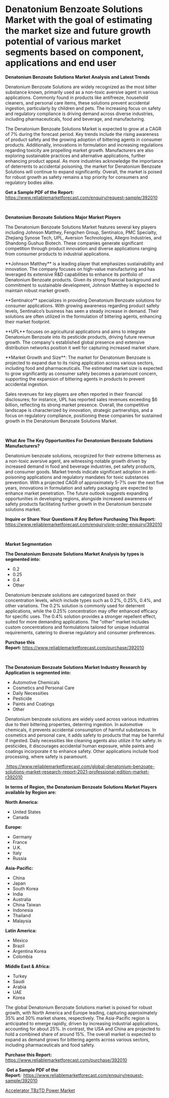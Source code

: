<p><h1>Denatonium Benzoate Solutions Market with the goal of estimating the market size and future growth potential of various market segments based on component, applications and end user</h1></p><p><strong>Denatonium Benzoate Solutions Market Analysis and Latest Trends</strong></p>
<p><p>Denatonium Benzoate Solutions are widely recognized as the most bitter substance known, primarily used as a non-toxic aversive agent in various applications. Commonly found in products like antifreeze, household cleaners, and personal care items, these solutions prevent accidental ingestion, particularly by children and pets. The increasing focus on safety and regulatory compliance is driving demand across diverse industries, including pharmaceuticals, food and beverage, and manufacturing.</p><p>The Denatonium Benzoate Solutions Market is expected to grow at a CAGR of 7% during the forecast period. Key trends include the rising awareness of product safety and the growing adoption of bittering agents in consumer products. Additionally, innovations in formulation and increasing regulations regarding toxicity are propelling market growth. Manufacturers are also exploring sustainable practices and alternative applications, further enhancing product appeal. As more industries acknowledge the importance of deterrents to accidental poisoning, the market for Denatonium Benzoate Solutions will continue to expand significantly. Overall, the market is poised for robust growth as safety remains a top priority for consumers and regulatory bodies alike.</p></p>
<p><strong>Get a Sample PDF of the Report:&nbsp;</strong> <a href="https://www.reliablemarketforecast.com/enquiry/request-sample/392010?utm_campaign=2235&utm_medium=2&utm_source=Github&utm_content=ia&utm_term=29032025&utm_id=denatonium-benzoate-solutions">https://www.reliablemarketforecast.com/enquiry/request-sample/392010</a></p>
<p>&nbsp;</p>
<p><strong>Denatonium Benzoate Solutions Major Market Players</strong></p>
<p><p>The Denatonium Benzoate Solutions Market features several key players including Johnson Matthey, Fengchen Group, Sentinalco, PMC Specialty, Zhejiang Synose Tech, UPL, Aversion Technologies, Allegro Industries, and Shandong Gushuo Biotech. These companies generate significant competition through product innovation and diverse applications ranging from consumer products to industrial applications.</p><p>**Johnson Matthey** is a leading player that emphasizes sustainability and innovation. The company focuses on high-value manufacturing and has leveraged its extensive R&D capabilities to enhance its portfolio of Denatonium Benzoate products. Given its strong financial background and commitment to sustainable development, Johnson Matthey is expected to maintain robust market growth.</p><p>**Sentinalco** specializes in providing Denatonium Benzoate solutions for consumer applications. With growing awareness regarding product safety levels, Sentinalco’s business has seen a steady increase in demand. Their solutions are often utilized in the formulation of bittering agents, enhancing their market footprint.</p><p>**UPL** focuses on agricultural applications and aims to integrate Denatonium Benzoate into its pesticide products, driving future revenue growth. The company's established global presence and extensive distribution networks position it well for capturing increased market share.</p><p>**Market Growth and Size**: The market for Denatonium Benzoate is projected to expand due to its rising application across various sectors, including food and pharmaceuticals. The estimated market size is expected to grow significantly as consumer safety becomes a paramount concern, supporting the expansion of bittering agents in products to prevent accidental ingestion.</p><p>Sales revenues for key players are often reported in their financial disclosures; for instance, UPL has reported sales revenues exceeding $6 billion, reflecting its strong market presence. Overall, the competitive landscape is characterized by innovation, strategic partnerships, and a focus on regulatory compliance, positioning these companies for sustained growth in the Denatonium Benzoate Solutions Market.</p></p>
<p>&nbsp;</p>
<p><strong>What Are The Key Opportunities For Denatonium Benzoate Solutions Manufacturers?</strong></p>
<p><p>Denatonium benzoate solutions, recognized for their extreme bitterness as a non-toxic aversive agent, are witnessing notable growth driven by increased demand in food and beverage industries, pet safety products, and consumer goods. Market trends indicate significant adoption in anti-poisoning applications and regulatory mandates for toxic substances prevention. With a projected CAGR of approximately 5-7% over the next five years, innovations in formulation and safety packaging are expected to enhance market penetration. The future outlook suggests expanding opportunities in developing regions, alongside increased awareness of safety products facilitating further growth in the Denatonium benzoate solutions market.</p></p>
<p><strong>Inquire or Share Your Questions If Any Before Purchasing This Report:</strong> <a href="https://www.reliablemarketforecast.com/enquiry/pre-order-enquiry/392010?utm_campaign=2235&utm_medium=2&utm_source=Github&utm_content=ia&utm_term=29032025&utm_id=denatonium-benzoate-solutions">https://www.reliablemarketforecast.com/enquiry/pre-order-enquiry/392010</a></p>
<p>&nbsp;</p>
<p><strong>Market Segmentation</strong></p>
<p><strong>The Denatonium Benzoate Solutions Market Analysis by types is segmented into:</strong></p>
<p><ul><li>0.2</li><li>0.25</li><li>0.4</li><li>Other</li></ul></p>
<p><p>Denatonium benzoate solutions are categorized based on their concentration levels, which include types such as 0.2%, 0.25%, 0.4%, and other variations. The 0.2% solution is commonly used for deterrent applications, while the 0.25% concentration may offer enhanced efficacy for specific uses. The 0.4% solution provides a stronger repellent effect, suited for more demanding applications. The "other" market includes custom concentrations and formulations tailored for unique industrial requirements, catering to diverse regulatory and consumer preferences.</p></p>
<p><strong>Purchase this Report:&nbsp;</strong><a href="https://www.reliablemarketforecast.com/purchase/392010?utm_campaign=2235&utm_medium=2&utm_source=Github&utm_content=ia&utm_term=29032025&utm_id=denatonium-benzoate-solutions">https://www.reliablemarketforecast.com/purchase/392010</a></p>
<p>&nbsp;</p>
<p><strong>The Denatonium Benzoate Solutions Market Industry Research by Application is segmented into:</strong></p>
<p><ul><li>Automotive Chemicals</li><li>Cosmetics and Personal Care</li><li>Daily Necessities</li><li>Pesticide</li><li>Paints and Coatings</li><li>Other</li></ul></p>
<p><p>Denatonium benzoate solutions are widely used across various industries due to their bittering properties, deterring ingestion. In automotive chemicals, it prevents accidental consumption of harmful substances. In cosmetics and personal care, it adds safety to products that may be harmful if ingested. Daily necessities like cleaning agents also utilize it for safety. In pesticides, it discourages accidental human exposure, while paints and coatings incorporate it to enhance safety. Other applications include food processing, where safety is paramount.</p></p>
<p><a href="https://www.reliablemarketforecast.com/global-denatonium-benzoate-solutions-market-research-report-2021-professional-edition-market-r392010?utm_campaign=2235&utm_medium=2&utm_source=Github&utm_content=ia&utm_term=29032025&utm_id=denatonium-benzoate-solutions">&nbsp;https://www.reliablemarketforecast.com/global-denatonium-benzoate-solutions-market-research-report-2021-professional-edition-market-r392010</a></p>
<p><strong>In terms of Region, the Denatonium Benzoate Solutions Market Players available by Region are:</strong></p>
<p>
    <p> <strong> North America: </strong>
        <ul>
            <li>United States</li>
            <li>Canada</li>
        </ul>
        </p> 
    <p> <strong> Europe: </strong>
        <ul>
            <li>Germany</li>
            <li>France</li>
            <li>U.K.</li>
            <li>Italy</li>
            <li>Russia</li>
        </ul>
        </p> 
    <p> <strong> Asia-Pacific: </strong>
        <ul>
            <li>China</li>
            <li>Japan</li>
            <li>South Korea</li>
            <li>India</li>
            <li>Australia</li>
            <li>China Taiwan</li>
            <li>Indonesia</li>
            <li>Thailand</li>
            <li>Malaysia</li>
        </ul>
        </p> 
    <p> <strong> Latin America: </strong>
        <ul>
            <li>Mexico</li>
            <li>Brazil</li>
            <li>Argentina Korea</li>
            <li>Colombia</li>
        </ul>
        </p> 
    <p> <strong> Middle East & Africa: </strong>
        <ul>
            <li>Turkey</li>
            <li>Saudi</li>
            <li>Arabia</li>
            <li>UAE</li>
            <li>Korea</li>
        </ul>
    </p>
    </p>
<p><p>The global Denatonium Benzoate Solutions market is poised for robust growth, with North America and Europe leading, capturing approximately 35% and 30% market shares, respectively. The Asia-Pacific region is anticipated to emerge rapidly, driven by increasing industrial applications, accounting for about 25%. In contrast, the USA and China are projected to hold a combined share of around 15%. The overall market is expected to expand as demand grows for bittering agents across various sectors, including pharmaceuticals and food safety.</p></p>
<p><strong>Purchase this Report: </strong><a href="https://www.reliablemarketforecast.com/purchase/392010?utm_campaign=2235&utm_medium=2&utm_source=Github&utm_content=ia&utm_term=29032025&utm_id=denatonium-benzoate-solutions">https://www.reliablemarketforecast.com/purchase/392010</a></p>
<p>&nbsp;<strong>Get a Sample PDF of the Report:&nbsp;&nbsp;</strong><a href="https://www.reliablemarketforecast.com/enquiry/request-sample/392010?utm_campaign=2235&utm_medium=2&utm_source=Github&utm_content=ia&utm_term=29032025&utm_id=denatonium-benzoate-solutions">https://www.reliablemarketforecast.com/enquiry/request-sample/392010</a></p>
<p><strong></strong></p>
<p><p><a href="https://github.com/gullattedenna/Market-Research-Report-List-1/blob/main/accelerator-tbztd-power-market.md?utm_campaign=2235&utm_medium=2&utm_source=Github&utm_content=ia&utm_term=29032025&utm_id=denatonium-benzoate-solutions">Accelerator TBzTD Power Market</a></p></p>